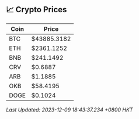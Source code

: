 ## 📈 Crypto Prices

| Coin | Price |
| ---- | ----- |
| BTC | $43885.3182 |
| ETH | $2361.1252 |
| BNB | $241.1492 |
| CRV | $0.6887 |
| ARB | $1.1885 |
| OKB | $58.4195 |
| DOGE | $0.1024 |

_Last Updated: 2023-12-09 18:43:37.234 +0800 HKT_